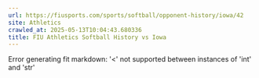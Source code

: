 ```yaml
---
url: https://fiusports.com/sports/softball/opponent-history/iowa/42
site: Athletics
crawled_at: 2025-05-13T10:04:43.680336
title: FIU Athletics Softball History vs Iowa
---
```


Error generating fit markdown: '<' not supported between instances of 'int' and 'str'